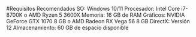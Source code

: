 #Requisitos Recomendados
SO: Windows 10/11
Procesador: Intel Core i7-8700K o AMD Ryzen 5 3600X
Memoria: 16 GB de RAM
Gráficos: NVIDIA GeForce GTX 1070 8 GB o AMD Radeon RX Vega 56 8 GB
DirectX: Versión 12
Almacenamiento: 60 GB de espacio disponible
